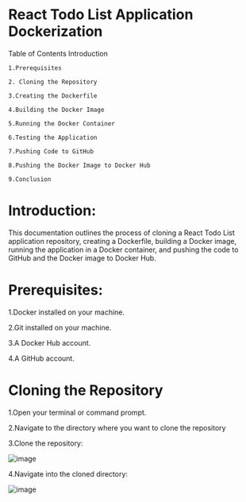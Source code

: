 # React Todo List Application Dockerization
  Table of Contents
    Introduction
      
    1.Prerequisites
      
    2. Cloning the Repository
    
    3.Creating the Dockerfile
    
    4.Building the Docker Image
    
    5.Running the Docker Container
    
    6.Testing the Application
    
    7.Pushing Code to GitHub
    
    8.Pushing the Docker Image to Docker Hub
    
    9.Conclusion



 # Introduction:
 
  This documentation outlines the process of cloning a React Todo List application repository, creating a Dockerfile, building a Docker image, running the application in a Docker container, and pushing the code to GitHub 
  and the Docker image to Docker Hub.

# Prerequisites:

   1.Docker installed on your machine.
 
   2.Git installed on your machine.
 
   3.A Docker Hub account.
 
   4.A GitHub account.



# Cloning the Repository

   1.Open your terminal or command prompt.

   2.Navigate to the directory where you want to clone the repository

   3.Clone the repository:
   

   ![image](https://github.com/user-attachments/assets/cecc63f8-9b44-4d4d-8937-49ae722e37e9)

   4.Navigate into the cloned directory:

   ![image](https://github.com/user-attachments/assets/2f396675-5da5-4576-8ab6-022cac8e6df7)


   

